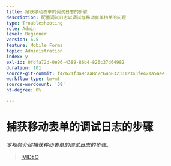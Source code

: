 ```yaml
---
title: 捕获移动表单的调试日志的步骤
description: 配置调试日志以调试与移动表单相关的问题
type: Troubleshooting
role: Admin
level: Beginner
version: 6.5
feature: Mobile Forms
topic: Administration
index: y
exl-id: 0fdfa72d-0e96-4389-86b4-826c37d64982
duration: 101
source-git-commit: f4c621f3a9caa8c2c64b8323312343fe421a5aee
workflow-type: tm+mt
source-wordcount: '39'
ht-degree: 0%

---
```


# 捕获移动表单的调试日志的步骤

*本视频介绍捕获移动表单的调试日志的步骤。*

>[!VIDEO](https://video.tv.adobe.com/v/335516?quality=12&learn=on)
